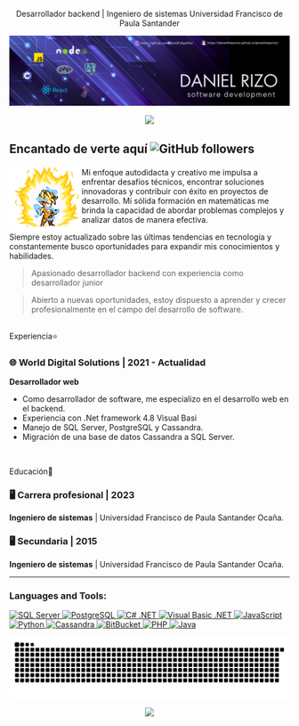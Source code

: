 <p align="center">Desarrollador backend | Ingeniero de sistemas Universidad Francisco de Paula Santander</p>

![Banner](assets/banner-daniel.png)
<p align="center" style="color: white;">
    <img src="https://profile-counter.glitch.me/DanielFelipeRizo/count.svg" />
</p>

<h2>
  
  Encantado de verte aquí 
  ![GitHub followers](https://img.shields.io/github/followers/DanielFelipeRizo) 
</h2>


<img align="left" src="assets/ZMQt.gif" width="130" />
<p>Mi enfoque autodidacta y creativo me impulsa a enfrentar desafíos técnicos, encontrar soluciones innovadoras y contribuir con éxito en proyectos de desarrollo. Mi sólida formación en matemáticas me brinda la capacidad de abordar problemas complejos y analizar datos de manera efectiva.</p>
<p>Siempre estoy actualizado sobre las últimas tendencias en tecnología y constantemente busco oportunidades para expandir mis conocimientos y habilidades.</p>


> Apasionado desarrollador backend con experiencia como desarrollador junior

> Abierto a nuevas oportunidades, estoy dispuesto a aprender y crecer profesionalmente en el campo del desarrollo de software.

##

Experiencia⭐
### 🌐 World Digital Solutions | 2021 - Actualidad
**Desarrollador web**

- Como desarrollador de software, me especializo en el desarrollo web en el backend.
- Experiencia con .Net framework 4.8 Visual Basi
- Manejo de SQL Server, PostgreSQL y Cassandra.
- Migración de una base de datos Cassandra a SQL Server.

</br>

Educación📝
### 🖥 Carrera profesional | 2023
**Ingeniero de sistemas** |
Universidad Francisco de Paula Santander Ocaña.

### 🖥 Secundaria | 2015
**Ingeniero de sistemas** |
Universidad Francisco de Paula Santander Ocaña.


---


<h3 align="left">Languages and Tools:</h3>
<p align="left">
    <a href="https://www.microsoft.com/en-us/sql-server" target="_blank" title="SQL Server">
        <img src="https://img.icons8.com/color/48/000000/microsoft-sql-server.png" alt="SQL Server" width="40" height="40" />
    </a>
    <a href="https://www.postgresql.org/" target="_blank" title="PostgreSQL">
        <img src="https://cdn.jsdelivr.net/gh/devicons/devicon/icons/postgresql/postgresql-original.svg" alt="PostgreSQL" width="40" height="40" />
    </a>
    <a href="https://docs.microsoft.com/en-us/dotnet/csharp/" target="_blank" title="C# .NET">
        <img src="https://img.icons8.com/color/48/000000/c-sharp-logo.png" alt="C# .NET" width="40" height="40" />
    </a>
    <a href="https://docs.microsoft.com/en-us/dotnet/visual-basic/" target="_blank" title="Visual Basic .NET">
        <img src="https://img.icons8.com/color/48/000000/visual-studio.png" alt="Visual Basic .NET" width="40" height="40" />
    </a>
    <a href="https://www.javascript.com/" target="_blank" title="JavaScript">
        <img src="https://img.icons8.com/color/48/000000/javascript.png" alt="JavaScript" width="40" height="40" />
    </a>
    <a href="https://www.python.org/" target="_blank" title="Python">
        <img src="https://img.icons8.com/color/48/000000/python.png" alt="Python" width="40" height="40" />
    </a>
    <a href="http://cassandra.apache.org/" target="_blank" title="Cassandra">
        <img src="https://www.vectorlogo.zone/logos/apache_cassandra/apache_cassandra-icon.svg" alt="Cassandra" width="40" height="40" />
    </a>
    <a href="https://bitbucket.org/product/" target="_blank" title="BitBucket">
        <img src="https://img.icons8.com/color/48/000000/bitbucket.png" alt="BitBucket" width="40" height="40" />
    </a>
    <a href="https://www.php.net/" target="_blank" title="PHP">
        <img src="https://img.icons8.com/officel/48/000000/php-logo.png" alt="PHP" width="40" height="40" />
    </a>
    <a href="https://www.java.com/" target="_blank" title="Java">
        <img src="https://img.icons8.com/color/48/000000/java-coffee-cup-logo.png" alt="Java" width="40" height="40" />
    </a>
</p>



<p align = "center">
   <img src = "https://github.com/7oSkaaa/7oSkaaa/blob/output/github-contribution-grid-snake.svg?" alt = "Snake Game"/>
</p>

<p align="center">
  <img src="https://github-readme-streak-stats.herokuapp.com?user=DanielFelipeRizo&theme=tokyonight&hide_border=true&background=FFFFFF00">
</p>
